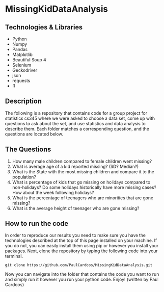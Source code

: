 # MissingKidDataAnalysis

## Technologies & Libraries
<ul> 
<li>Python</li>
<li>Numpy</li>
<li>Pandas</li>
<li>Matplotlib</li>
<li>Beautiful Soup 4</li>
<li>Selenium</li>
<li>Geckodriver</li>
<li>json</li>
<li>requests</li>
<li>R</li>
</ul>

## Description
The following is a repository that contains code for a group project for statistics cs345 where we were asked to choose a data set, come up with questions to ask about the set, 
and use statistics and data analysis to describe them. Each folder matches a corresponding question, and the questions are located below.

## The Questions
<ol>
<li>How many male children compared to female children went missing?</li>
<li>What is average age of a kid reported missing? (SD? Median?)</li> 
<li>What is the State with the most missing children and compare it to the population?</li> 
<li>What is percentage of kids that go missing on holidays compared to non-holidays? Do some holidays historically have more missing cases? How about the week following holidays?</li> 
<li>What is the percentage of teenagers who are minorities that are gone missing?</li> 
<li>What is the average height of teenager who are gone missing?</li>
</ol>

## How to run the code
In order to reproduce our results you need to make sure you have the technologies described at the top of this page installed on your machine. If you do not, you can 
easily install them using pip or however you install your packages. Next, clone the repository by typing the following code into your terminal.

```
git clone https://github.com/PaulCardoos/MissingKidDataAnalysis.git
```
Now you can navigate into the folder that contains the code you want to run and simply run it however you run your python code. Enjoy!
(written by Paul Cardoos)
